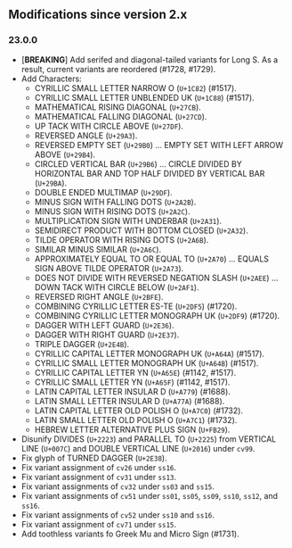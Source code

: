 ## Modifications since version 2.x

### 23.0.0

* \[**BREAKING**\] Add serifed and diagonal-tailed variants for Long S. As a result, current variants are reordered (#1728, #1729).
* Add Characters:
  - CYRILLIC SMALL LETTER NARROW O (`U+1C82`) (#1517).
  - CYRILLIC SMALL LETTER UNBLENDED UK (`U+1C88`) (#1517).
  - MATHEMATICAL RISING DIAGONAL (`U+27CB`).
  - MATHEMATICAL FALLING DIAGONAL (`U+27CD`).
  - UP TACK WITH CIRCLE ABOVE (`U+27DF`).
  - REVERSED ANGLE (`U+29A3`).
  - REVERSED EMPTY SET (`U+29B0`) ... EMPTY SET WITH LEFT ARROW ABOVE (`U+29B4`).
  - CIRCLED VERTICAL BAR (`U+29B6`) ... CIRCLE DIVIDED BY HORIZONTAL BAR AND TOP HALF DIVIDED BY VERTICAL BAR (`U+29BA`).
  - DOUBLE ENDED MULTIMAP (`U+29DF`).
  - MINUS SIGN WITH FALLING DOTS (`U+2A2B`).
  - MINUS SIGN WITH RISING DOTS (`U+2A2C`).
  - MULTIPLICATION SIGN WITH UNDERBAR (`U+2A31`).
  - SEMIDIRECT PRODUCT WITH BOTTOM CLOSED (`U+2A32`).
  - TILDE OPERATOR WITH RISING DOTS (`U+2A6B`).
  - SIMILAR MINUS SIMILAR (`U+2A6C`).
  - APPROXIMATELY EQUAL TO OR EQUAL TO (`U+2A70`) ... EQUALS SIGN ABOVE TILDE OPERATOR (`U+2A73`).
  - DOES NOT DIVIDE WITH REVERSED NEGATION SLASH (`U+2AEE`) ... DOWN TACK WITH CIRCLE BELOW (`U+2AF1`).
  - REVERSED RIGHT ANGLE (`U+2BFE`).
  - COMBINING CYRILLIC LETTER ES-TE (`U+2DF5`) (#1720).
  - COMBINING CYRILLIC LETTER MONOGRAPH UK (`U+2DF9`) (#1720).
  - DAGGER WITH LEFT GUARD (`U+2E36`).
  - DAGGER WITH RIGHT GUARD (`U+2E37`).
  - TRIPLE DAGGER (`U+2E4B`).
  - CYRILLIC CAPITAL LETTER MONOGRAPH UK (`U+A64A`) (#1517).
  - CYRILLIC SMALL LETTER MONOGRAPH UK (`U+A64B`) (#1517).
  - CYRILLIC CAPITAL LETTER YN (`U+A65E`) (#1142, #1517).
  - CYRILLIC SMALL LETTER YN (`U+A65F`) (#1142, #1517).
  - LATIN CAPITAL LETTER INSULAR D (`U+A779`) (#1688).
  - LATIN SMALL LETTER INSULAR D (`U+A77A`) (#1688).
  - LATIN CAPITAL LETTER OLD POLISH O (`U+A7C0`) (#1732).
  - LATIN SMALL LETTER OLD POLISH O (`U+A7C1`) (#1732).
  - HEBREW LETTER ALTERNATIVE PLUS SIGN (`U+FB29`).
* Disunify DIVIDES (`U+2223`) and PARALLEL TO (`U+2225`) from VERTICAL LINE (`U+007C`) and DOUBLE VERTICAL LINE (`U+2016`) under `cv99`.
* Fix glyph of TURNED DAGGER (`U+2E38`).
* Fix variant assignment of `cv26` under `ss16`.
* Fix variant assignment of `cv31` under `ss13`.
* Fix variant assignments of `cv32` under `ss03` and `ss15`.
* Fix variant assignments of `cv51` under `ss01`, `ss05`, `ss09`, `ss10`, `ss12`, and `ss16`.
* Fix variant assignments of `cv52` under `ss10` and `ss16`.
* Fix variant assignment of `cv71` under `ss15`.
* Add toothless variants fo Greek Mu and Micro Sign (#1731).

